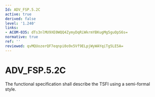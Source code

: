 ```yaml
---
Id: ADV_FSP.5.2C
active: true
derived: false
level: '1.240'
links:
- ACOM-035: dTs3nlMU9XE0WQQ4ZymyDqRiWkrmYBKugMg5guOpS6s=
normative: true
ref: ''
reviewed: qvMQUozerQF7eqnpi0o9x5Vf9ELpjWyWAYqiTg5LE5A=
---
```


# ADV_FSP.5.2C

The functional specification shall describe the TSFI using a semi-formal style.